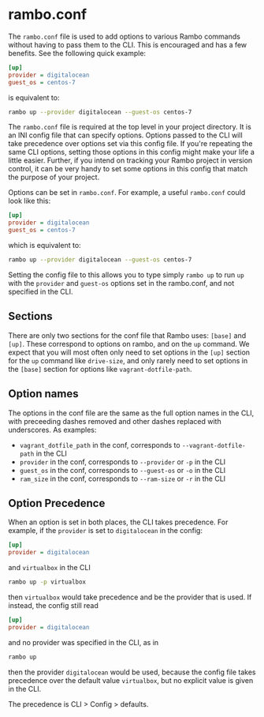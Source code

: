 # rambo.conf

The `rambo.conf` file is used to add options to various Rambo commands without having to pass them to the CLI. This is encouraged and has a few benefits. See the following quick example:

```ini
[up]
provider = digitalocean
guest_os = centos-7
```

is equivalent to:

```bash
rambo up --provider digitalocean --guest-os centos-7
```

The `rambo.conf` file is required at the top level in your project directory. It is an INI config file that can specify options. Options passed to the CLI will take precedence over options set via this config file. If you're repeating the same CLI options, setting those options in this config might make your life a little easier. Further, if you intend on tracking your Rambo project in version control, it can be very handy to set some options in this config that match the purpose of your project.

Options can be set in `rambo.conf`. For example, a useful `rambo.conf` could look like this:

```ini
[up]
provider = digitalocean
guest_os = centos-7
```

which is equivalent to:

```bash
rambo up --provider digitalocean --guest-os centos-7
```

Setting the config file to this allows you to type simply `rambo up` to run `up` with the `provider` and `guest-os` options set in the rambo.conf, and not specified in the CLI.

## Sections

There are only two sections for the conf file that Rambo uses: `[base]` and `[up]`. These correspond to options on rambo, and on the `up` command. We expect that you will most often only need to set options in the `[up]` section for the `up` command like `drive-size`, and only rarely need to set options in the `[base]` section for options like `vagrant-dotfile-path`.

## Option names

The options in the conf file are the same as the full option names in the CLI, with preceeding dashes removed and other dashes replaced with underscores. As examples:

- `vagrant_dotfile_path` in the conf, corresponds to `--vagrant-dotfile-path` in the CLI
- `provider` in the conf, corresponds to `--provider` or `-p` in the CLI
- `guest_os` in the conf, corresponds to `--guest-os` or `-o` in the CLI
- `ram_size` in the conf, corresponds to `--ram-size` or `-r` in the CLI

## Option Precedence

When an option is set in both places, the CLI takes precedence. For example, if the `provider` is set to `digitalocean` in the config:

```ini
[up]
provider = digitalocean
```

and `virtualbox` in the CLI

```bash
rambo up -p virtualbox
```

then `virtualbox` would take precedence and be the provider that is used. If instead, the config still read

```ini
[up]
provider = digitalocean
```

and no provider was specified in the CLI, as in

```bash
rambo up
```

then the provider `digitalocean` would be used, because the config file takes precedence over the default value `virtualbox`, but no explicit value is given in the CLI.

The precedence is CLI > Config > defaults.
